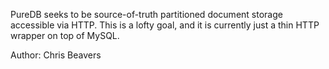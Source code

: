 PureDB seeks to be source-of-truth partitioned document storage accessible
via HTTP. This is a lofty goal, and it is currently just a thin HTTP wrapper
on top of MySQL.

Author: Chris Beavers
